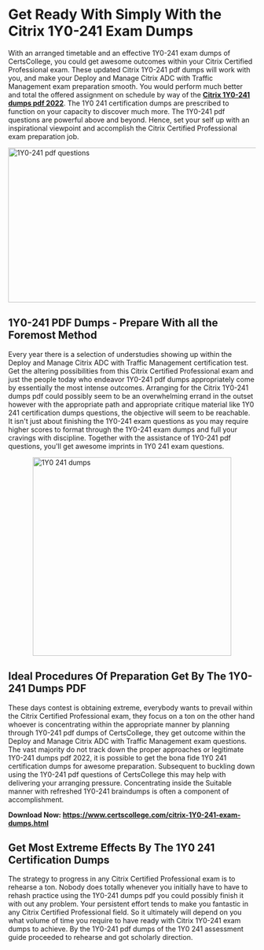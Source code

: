 <h1><strong>Get Ready With Simply With the Citrix 1Y0-241 Exam Dumps&nbsp;</strong></h1>
<p><span style="font-weight: 400;">With an arranged timetable and an effective  1Y0-241 exam dumps of CertsCollege, you could get awesome outcomes within your Citrix Certified Professional exam. These updated Citrix 1Y0-241 pdf dumps will work with you, and make your Deploy and Manage Citrix ADC with Traffic Management exam preparation smooth. You would perform much better and total the offered assignment on schedule by way of the <strong><a href="https://www.certscollege.com/citrix-1Y0-241-exam-dumps.html">Citrix 1Y0-241 dumps pdf 2022</a></strong>. The 1Y0 241 certification dumps are prescribed to function on your capacity to discover much more. The  1Y0-241 pdf questions are powerful above and beyond. Hence, set your self up with an inspirational viewpoint and accomplish the Citrix Certified Professional exam preparation job.&nbsp;</span></p>
<p><span style="font-weight: 400;"><img style="display: block; margin-left: auto; margin-right: auto;" src="https://i.ibb.co/CPDK3ps/Yellow-and-Blue-Initiative-Blog-Banner.png" alt="1Y0-241 pdf questions" width="559" height="315" /></span></p>
<h2><strong>1Y0-241 PDF Dumps - Prepare With all the Foremost Method</strong></h2>
<p><span style="font-weight: 400;">Every year there is a selection of understudies showing up within the Deploy and Manage Citrix ADC with Traffic Management certification test. Get the altering possibilities from this Citrix Certified Professional exam and just the people today who endeavor 1Y0-241 pdf dumps appropriately come by essentially the most intense outcomes. Arranging for the Citrix 1Y0-241 dumps pdf could possibly seem to be an overwhelming errand in the outset however with the appropriate path and appropriate critique material like 1Y0 241 certification dumps questions, the objective will seem to be reachable. It isn't just about finishing the 1Y0-241 exam questions as you may require higher scores to format through the 1Y0-241 exam dumps and full your cravings with discipline. Together with the assistance of 1Y0-241 pdf questions, you'll get awesome imprints in 1Y0 241 exam questions.</span></p>
<p><span style="font-weight: 400;"><a href="https://tinyurl.com/khwuz48k"><img style="display: block; margin-left: auto; margin-right: auto;" src="https://i.ibb.co/9tMrhdY/Teacher-Appreciation-Invitation.png" alt="1Y0 241 dumps " width="404" height="404" /></a></span></p>
<h2><strong>Ideal Procedures Of Preparation Get By The 1Y0-241 Dumps PDF</strong></h2>
<p><span style="font-weight: 400;">These days contest is obtaining extreme, everybody wants to prevail within the Citrix Certified Professional exam, they focus on a ton on the other hand whoever is concentrating within the appropriate manner by planning through 1Y0-241 pdf dumps of CertsCollege, they get outcome within the Deploy and Manage Citrix ADC with Traffic Management exam questions. The vast majority do not track down the proper approaches or legitimate 1Y0-241 dumps pdf 2022, it is possible to get the bona fide 1Y0 241 certification dumps for awesome preparation. Subsequent to buckling down using the  1Y0-241 pdf questions of CertsCollege this may help with delivering your arranging pressure. Concentrating inside the Suitable manner with refreshed 1Y0-241 braindumps is often a component of accomplishment.</span></p>
<p><span style="font-weight: 400;"><strong>Download Now: <a href="https://www.certscollege.com/citrix-1Y0-241-exam-dumps.html">https://www.certscollege.com/citrix-1Y0-241-exam-dumps.html</a></strong></span></p>
<h2><strong>Get Most Extreme Effects By The 1Y0 241 Certification Dumps</strong></h2>
<p><span style="font-weight: 400;">The strategy to progress in any Citrix Certified Professional exam is to rehearse a ton. Nobody does totally whenever you initially have to have to rehash practice using the 1Y0-241 dumps pdf you could possibly finish it with out any problem. Your persistent effort tends to make you fantastic in any Citrix Certified Professional field. So it ultimately will depend on you what volume of time you require to have ready with Citrix 1Y0-241 exam dumps to achieve. By the 1Y0-241 pdf dumps of the 1Y0 241 assessment guide proceeded to rehearse and got scholarly direction.</span></p>
